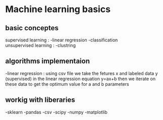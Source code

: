 # Machine learning basics
## basic conceptes
supervised learning : 
-linear regression  -classification<br>
unsupervised learning :
-clustring 
## algorithms implementaion 
-linear regression : using csv file we take the fetures x and labeled data y (supervised) in the linear regression equation y=ax+b then we iterate on these data to get the optimum value for a and b parameters
## workig with liberaries
-sklearn -pandas -csv -scipy -numpy -matplotlib
